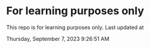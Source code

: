 # For learning purposes only
This repo is for learning purposes only.
Last updated at

Thursday, September 7, 2023 9:26:51 AM

